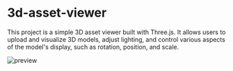 # 3d-asset-viewer

This project is a simple 3D asset viewer built with Three.js. It allows users to upload and visualize 3D models, adjust lighting, and control various aspects of the model's display, such as rotation, position, and scale.

![preview](/assets/preview2.png)